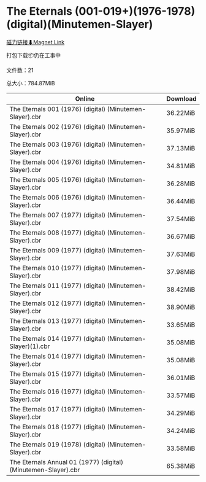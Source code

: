 # The Eternals (001-019+)(1976-1978)(digital)(Minutemen-Slayer)

[磁力链接⬇Magnet Link](magnet:?xt=urn:btih:ce2b2f564a0bf79cad86b28716046d3e60e69a42&dn=The%20Eternals%20%28001-019%2B%29%281976-1978%29%28digital%29%28Minutemen-Slayer%29)

打包下载📦仍在工事中

文件数：21

总大小：784.87MiB

Online | Download
--- | ---
The Eternals 001 (1976) (digital) (Minutemen-Slayer).cbr | 36.22MiB
The Eternals 002 (1976) (digital) (Minutemen-Slayer).cbr | 35.97MiB
The Eternals 003 (1976) (digital) (Minutemen-Slayer).cbr | 37.13MiB
The Eternals 004 (1976) (digital) (Minutemen-Slayer).cbr | 34.81MiB
The Eternals 005 (1976) (digital) (Minutemen-Slayer).cbr | 36.28MiB
The Eternals 006 (1976) (digital) (Minutemen-Slayer).cbr | 36.44MiB
The Eternals 007 (1977) (digital) (Minutemen-Slayer).cbr | 37.54MiB
The Eternals 008 (1977) (digital) (Minutemen-Slayer).cbr | 36.67MiB
The Eternals 009 (1977) (digital) (Minutemen-Slayer).cbr | 37.63MiB
The Eternals 010 (1977) (digital) (Minutemen-Slayer).cbr | 37.98MiB
The Eternals 011 (1977) (digital) (Minutemen-Slayer).cbr | 38.42MiB
The Eternals 012 (1977) (digital) (Minutemen-Slayer).cbr | 38.90MiB
The Eternals 013 (1977) (digital) (Minutemen-Slayer).cbr | 33.65MiB
The Eternals 014 (1977) (digital) (Minutemen-Slayer)(1).cbr | 35.08MiB
The Eternals 014 (1977) (digital) (Minutemen-Slayer).cbr | 35.08MiB
The Eternals 015 (1977) (digital) (Minutemen-Slayer).cbr | 36.01MiB
The Eternals 016 (1977) (digital) (Minutemen-Slayer).cbr | 33.57MiB
The Eternals 017 (1977) (digital) (Minutemen-Slayer).cbr | 34.29MiB
The Eternals 018 (1977) (digital) (Minutemen-Slayer).cbr | 34.24MiB
The Eternals 019 (1978) (digital) (Minutemen-Slayer).cbr | 33.58MiB
The Eternals Annual 01 (1977) (digital) (Minutemen-Slayer).cbr | 65.38MiB